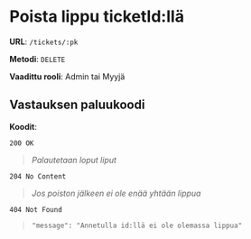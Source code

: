 # Poista lippu ticketId:llä

**URL**: `/tickets/:pk`

**Metodi**: `DELETE`

**Vaadittu rooli**: Admin tai Myyjä

## Vastauksen paluukoodi

**Koodit**:

`200 OK`

> _Palautetaan loput liput_

`204 No Content`

> _Jos poiston jälkeen ei ole enää yhtään lippua_

`404 Not Found`

> `"message": "Annetulla id:llä ei ole olemassa lippua"`
